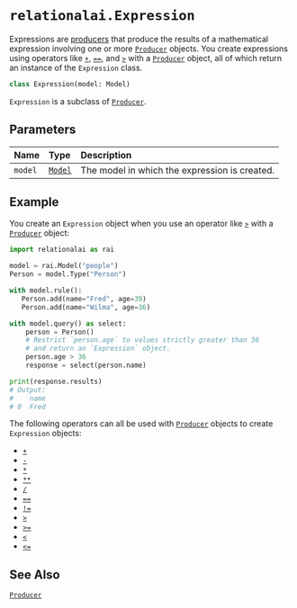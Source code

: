 # `relationalai.Expression`

Expressions are [producers](./Producer/README.md) that produce the results of
a mathematical expression involving one or more [`Producer`](./Producer/README.md) objects.
You create expressions using operators like
[`+`](./Producer/__add__.md),
[`==`](./Producer/__eq__.md),
and [`>`](./Producer/__gt__.md)
with a [`Producer`](./Producer/README.md) object, all of which return an instance of the `Expression` class.

```python
class Expression(model: Model)
```

`Expression` is a subclass of [`Producer`](./Producer/README.md).

## Parameters

| Name | Type | Description |
| :--- | :--- | :------ |
| `model` | [`Model`](./Model/README.md) | The model in which the expression is created. |

## Example

You create an `Expression` object when you use an operator like [`>`](./Producer/__gt__.md)
with a [`Producer`](./Producer/README.md) object:

```python
import relationalai as rai

model = rai.Model("people")
Person = model.Type("Person")

with model.rule():
   Person.add(name="Fred", age=39)
   Person.add(name="Wilma", age=36)

with model.query() as select:
    person = Person()
    # Restrict `person.age` to values strictly greater than 36
    # and return an `Expression` object.
    person.age > 36
    response = select(person.name)

print(response.results)
# Output:
#    name
# 0  Fred
```

The following operators can all be used with [`Producer`](./Producer/README.md) objects to create `Expression` objects:

- [`+`](./Producer/__add__.md)
- [`-`](./Producer/__sub__.md)
- [`*`](./Producer/__mul__.md)
- [`**`](./Producer/__pow__.md)
- [`/`](./Producer/__truediv__.md)
- [`==`](./Producer/__eq__.md)
- [`!=`](./Producer/__ne__.md)
- [`>`](./Producer/__gt__.md)
- [`>=`](./Producer/__ge__.md)
- [`<`](./Producer/__lt__.md)
- [`<=`](./Producer/__le__.md)

## See Also

[`Producer`](./Producer/README.md)
